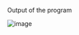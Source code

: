 Output of the program


![image](https://github.com/AklavyaSangra/Lab/assets/146859465/0db6f266-ea6d-4895-a5a4-4de195db855d)

